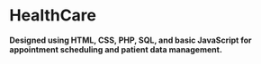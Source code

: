 # HealthCare
<b>Designed using HTML, CSS, PHP, SQL, and basic JavaScript for appointment scheduling and patient data management.</b>
